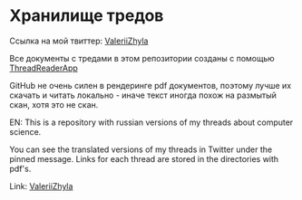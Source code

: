 # Хранилище тредов
Ссылка на мой твиттер: [ValeriiZhyla](https://twitter.com/ValeriiZhyla)

Все документы с тредами в этом репозитории созданы с помощью [ThreadReaderApp](https://threadreaderapp.com/)

GitHub не очень силен в рендеринге pdf документов, поэтому лучше их скачать и читать локально - иначе текст иногда похож на размытый скан, хотя это не скан.

EN:
This is a repository with russian versions of my threads about computer science.

You can see the translated versions of my threads in Twitter under the pinned message. 
Links for each thread are stored in the directories with pdf's.

Link: [ValeriiZhyla](https://twitter.com/ValeriiZhyla)

